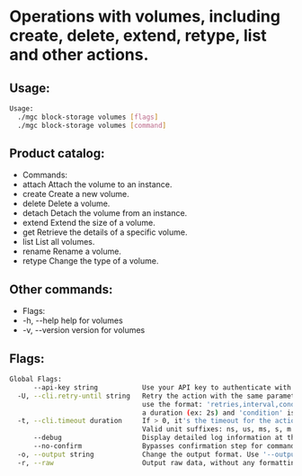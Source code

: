 # Operations with volumes, including create, delete, extend, retype, list and other actions.

## Usage:
```bash
Usage:
  ./mgc block-storage volumes [flags]
  ./mgc block-storage volumes [command]
```

## Product catalog:
- Commands:
- attach      Attach the volume to an instance.
- create      Create a new volume.
- delete      Delete a volume.
- detach      Detach the volume from an instance.
- extend      Extend the size of a volume.
- get         Retrieve the details of a specific volume.
- list        List all volumes.
- rename      Rename a volume.
- retype      Change the type of a volume.

## Other commands:
- Flags:
- -h, --help      help for volumes
- -v, --version   version for volumes

## Flags:
```bash
Global Flags:
      --api-key string           Use your API key to authenticate with the API
  -U, --cli.retry-until string   Retry the action with the same parameters until the given condition is met. The flag parameters
                                 use the format: 'retries,interval,condition', where 'retries' is a positive integer, 'interval' is
                                 a duration (ex: 2s) and 'condition' is a 'engine=value' pair such as "jsonpath=expression"
  -t, --cli.timeout duration     If > 0, it's the timeout for the action execution. It's specified as numbers and unit suffix.
                                 Valid unit suffixes: ns, us, ms, s, m and h. Examples: 300ms, 1m30s
      --debug                    Display detailed log information at the debug level
      --no-confirm               Bypasses confirmation step for commands that ask a confirmation from the user
  -o, --output string            Change the output format. Use '--output=help' to know more details. (default "yaml")
  -r, --raw                      Output raw data, without any formatting or coloring
```

